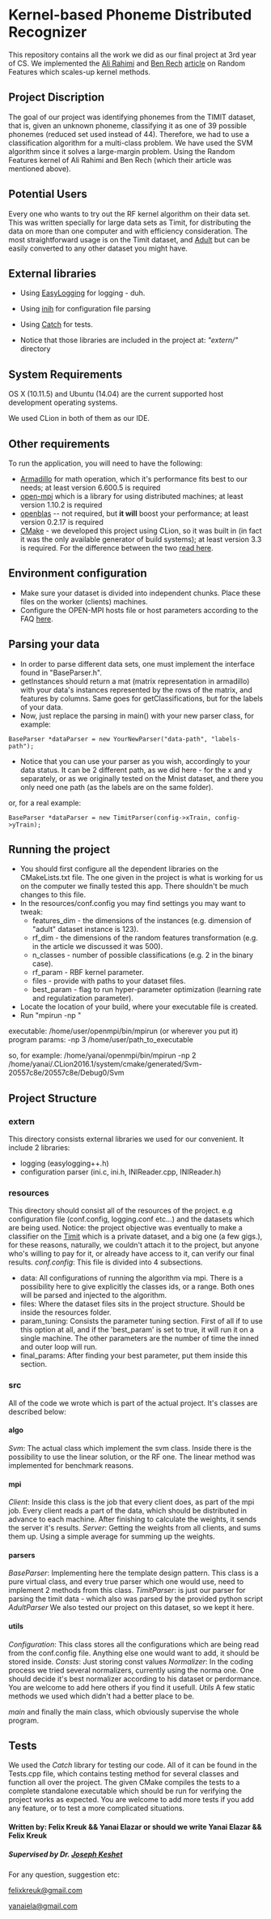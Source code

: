 Kernel-based Phoneme Distributed Recognizer
===========================================

This repository contains all the work we did as our final project at 3rd year of CS.
We implemented the [Ali Rahimi](https://keysduplicated.com/~ali/) and [Ben Rech](http://www.eecs.berkeley.edu/~brecht/) [article](http://www.eecs.berkeley.edu/~brecht/papers/07.rah.rec.nips.pdf)
on Random Features which scales-up kernel methods.


## Project Discription
The goal of our project was identifying phonemes from the TIMIT dataset,
 that is, given an unknown phoneme, classifying it as one of 39 possible phonemes
  (reduced set used instead of 44). Therefore, we had to use a classification 
  algorithm for a multi-class problem. We have used the SVM algorithm since 
  it solves a large-margin problem. Using the Random Features kernel of 
  Ali Rahimi and Ben Rech (which their article was mentioned above). 


## Potential Users
Every one who wants to try out the RF kernel algorithm on their data set.
This was written specially for large data sets as Timit, for distributing 
the data on more than one computer and with efficiency consideration.
The most straightforward usage is on the Timit dataset, and [Adult](https://archive.ics.uci.edu/ml/datasets/Adult)
but can be easily converted to any other dataset you might have.

## External libraries
* Using [EasyLogging](https://github.com/easylogging/easyloggingpp) for logging - duh.
* Using [inih](https://github.com/benhoyt/inih) for configuration file parsing
* Using [Catch](https://github.com/philsquared/Catch) for tests.


* Notice that those libraries are included in the project at: *"extern/"* directory

## System Requirements
OS X (10.11.5) and Ubuntu (14.04) are the current supported host development operating systems.

We used CLion in both of them as our IDE.

## Other requirements
To run the application, you will need to have the following:
* [Armadillo](http://arma.sourceforge.net/) for math operation, which it's performance fits best to our needs; at least version 6.600.5 is required
* [open-mpi](https://www.open-mpi.org/software/ompi/v1.10/) which is a library for using distributed machines; at least version 1.10.2 is required
* [openblas](http://www.openblas.net/) -- not required, but **it will** boost your performance; at least version 0.2.17 is required
* [CMake](https://cmake.org/) - we developed this project using CLion, so it was built in (in fact it was the only available generator of build systems); at least version 3.3 is required.
For the difference between the two [read here](http://stackoverflow.com/questions/25789644/makefile-vs-cmake). 

## Environment configuration

* Make sure your dataset is divided into independent chunks. Place these files on the worker (clients) machines.
* Configure the OPEN-MPI hosts file or host parameters according to the FAQ [here](http://open-mpi.org/faq/?category=running).

## Parsing your data

* In order to parse different data sets, one must implement the interface found in "BaseParser.h".
* getInstances should return a mat (matrix representation in armadillo) with your data's instances represented by the rows of the matrix, and features by columns. Same goes for getClassifications, but for the labels of your data.
* Now, just replace the parsing in main() with your new parser class, for example:
```
BaseParser *dataParser = new YourNewParser("data-path", "labels-path");
```
* Notice that you can use your parser as you wish, accordingly to your data status. It can be 2 different path, as we did here - for the x and y separately, or as we originally tested on the Mnist dataset, and there you only need one path (as the labels are on the same folder).

or, for a real example:
```
BaseParser *dataParser = new TimitParser(config->xTrain, config->yTrain);
```


## Running the project

* You should first configure all the dependent libraries on the CMakeLists.txt file. 
The one given in the project is what is working for us on the computer we finally tested this app.
There shouldn't be much changes to this file.
* In the resources/conf.config you may find settings you may want to tweak:
    * features_dim - the dimensions of the instances (e.g. dimension of "adult" dataset instance is 123).
    * rf_dim - the dimensions of the random features transformation (e.g. in the article we discussed it was 500).
    * n_classes - number of possible classifications (e.g. 2 in the binary case).
    * rf_param - RBF kernel parameter.
    * files - provide with paths to your dataset files.
    * best_param - flag to run hyper-parameter optimization (learning rate and regulatization parameter).
* Locate the location of your build, where your executable file is created.
* Run "mpirun -np <number of machines> <location of executable>"

executable: /home/user/openmpi/bin/mpirun (or wherever you put it)
program params: -np 3 /home/user/path_to_executable

so, for example: /home/yanai/openmpi/bin/mpirun -np 2 /home/yanai/.CLion2016.1/system/cmake/generated/Svm-20557c8e/20557c8e/Debug0/Svm


## Project Structure
### extern
This directory consists external libraries we used for our convenient.
It include 2 libraries:
* logging (easylogging++.h)
* configuration parser (ini.c, ini.h, INIReader.cpp, INIReader.h)

### resources
This directory should consist all of the resources of the project.
 e.g configuration file (conf.config, logging.conf etc...) and the datasets
  which are being used. Notice: the project objective was eventually 
  to make a classifier on the [Timit](https://catalog.ldc.upenn.edu/LDC93S1) 
  which is a private dataset, and a big one (a few gigs.), for these reasons,
   naturally, we couldn't attach it to the project, but anyone who's willing 
   to pay for it, or already have access to it, can verify our final results.
*conf.config*: This file is divided into 4 subsections.
* data: All configurations of running the algorithm via mpi.
There is a possibility here to give explicitly the classes ids, or a range.
Both ones will be parsed and injected to the algorithm.
* files: Where the dataset files sits in the project structure. 
Should be inside the resources folder.
* param_tuning: Consists the parameter tuning section. First of all if to use
this option at all, and if the 'best_param' is set to true, it will run it
on a single machine. The other parameters are the number of time the inned
and outer loop will run.
* final_params: After finding your best parameter, put them inside this section.

### src
All of the code we wrote which is part of the actual project. It's classes are described below:

#### algo
*Svm*: The actual class which implement the svm class. Inside there is the possibility to use the linear solution, or the RF one. The linear method was implemented for benchmark reasons.

#### mpi
*Client*: Inside this class is the job that every client does, as part of the mpi job. Every client reads a part of the data, which should be distributed in advance to each machine. After finishing to calculate the weights, it sends the server it's results.
*Server*: Getting the weights from all clients, and sums them up. Using a simple average for summing up the weights.

#### parsers
*BaseParser*: Implementing here the template design pattern. This class is a pure virtual class, and every true parser which one would use, need to implement 2 methods from this class.
*TimitParser*: is just our parser for parsing the timit data - which also was parsed by the provided python script 
*AdultParser* We also tested our project on this dataset, so we kept it here.

#### utils
*Configuration*: This class stores all the configurations which are being read from the conf.config file. Anything else one would want to add, it should be stored inside.
*Consts*: Just storing const values
*Normalizer*: In the coding process we tried several normalizers, currently using the norma one. One should decide it's best normalizer according to his dataset or perdormance. You are welcome to add here others if you find it usefull.
*Utils* A few static methods we used which didn't had a better place to be.


*main* and finally the main class, which obviously supervise the whole program.


## Tests
We used the *Catch* library for testing our code. All of it can be found in the Tests.cpp file, which contains 
testing method for several classes and function all over the project. The given CMake compiles the tests to a
complete standalone executable which should be run for verifying the project works as expected.
You are welcome to add more tests if you add any feature, or to test a more complicated situations.

#### Written by: Felix Kreuk && Yanai Elazar or should we write Yanai Elazar && Felix Kreuk
##### Supervised by Dr. [Joseph Keshet](http://u.cs.biu.ac.il/~jkeshet/)

For any question, suggestion etc:

felixkreuk@gmail.com

yanaiela@gmail.com
